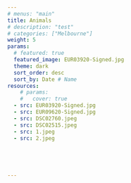 ```yaml
---
# menus: "main"
title: Animals
# description: "test"
# categories: ["Melbourne"]
weight: 5
params:
  # featured: true
  featured_image: EUR03920-Signed.jpg
  theme: dark
  sort_order: desc
  sort_by: Date # Name 
resources:
    # params:
    #   cover: true
  - src: EUR03920-Signed.jpg
  - src: EUR09620-Signed.jpg
  - src: DSC02760.jpeg
  - src: DSC02515.jpeg
  - src: 1.jpeg
  - src: 2.jpeg





---
```

